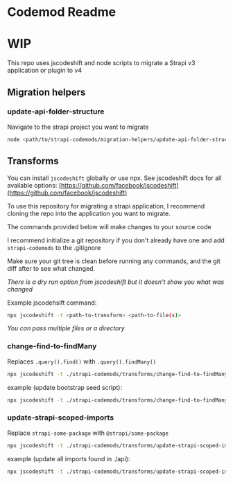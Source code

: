 # Codemod Readme

# WIP

This repo uses jscodeshift and node scripts to migrate a Strapi v3 application or plugin to v4

## Migration helpers

### update-api-folder-structure

Navigate to the strapi project you want to migrate

```bash
node <path/to/strapi-codemods/migration-helpers/update-api-folder-structure>
```

## Transforms

You can install `jscodeshift` globally or use npx. See jscodeshift docs for all available options: [https://github.com/facebook/jscodeshift](https://github.com/facebook/jscodeshift)

To use this repository for migrating a strapi application, I recommend cloning the repo into the application you want to migrate.

The commands provided below will make changes to your source code

I recommend initialize a git repository if you don't already have one and add `strapi-codemods` to the .gitignore

Make sure your git tree is clean before running any commands, and the git diff after to see what changed.

_There is a dry run option from jscodeshift but it doesn't show you what was changed_

Example jscodehsift command:

```bash
npx jscodeshift -t <path-to-transform> <path-to-file(s)>
```

_You can pass multiple files or a directory_

### change-find-to-findMany

Replaces `.query().find()` with `.query().findMany()`

```bash
npx jscodeshift -t ./strapi-codemods/transforms/change-find-to-findMany.js <path-to-file>
```

example (update bootstrap seed script):

```bash
npx jscodeshift -t ./strapi-codemods/transforms/change-find-to-findMany.js  ./config/functions/bootstrap.js
```

### update-strapi-scoped-imports

Replace `strapi-some-package` with `@strapi/some-package`

```bash
npx jscodeshift -t ./strapi-codemods/transforms/update-strapi-scoped-imports.js  <path-to-file>>
```

example (update all imports found in ./api):

```bash
npx jscodeshift -t ./strapi-codemods/transforms/update-strapi-scoped-imports.js  ./api
```
